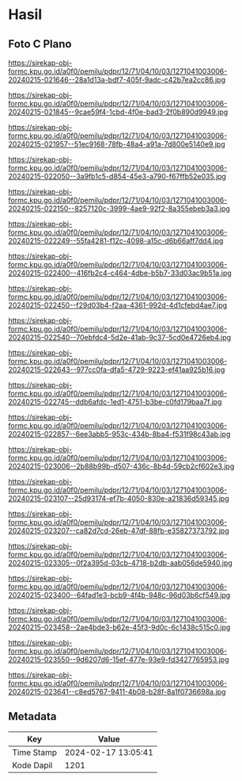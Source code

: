 # Hasil

## Foto C Plano

https://sirekap-obj-formc.kpu.go.id/a0f0/pemilu/pdpr/12/71/04/10/03/1271041003006-20240215-021646--28a1d13a-bdf7-405f-9adc-c42b7ea2cc86.jpg

https://sirekap-obj-formc.kpu.go.id/a0f0/pemilu/pdpr/12/71/04/10/03/1271041003006-20240215-021845--9cae59f4-1cbd-4f0e-bad3-2f0b890d9949.jpg

https://sirekap-obj-formc.kpu.go.id/a0f0/pemilu/pdpr/12/71/04/10/03/1271041003006-20240215-021957--51ec9168-78fb-48a4-a91a-7d800e5140e9.jpg

https://sirekap-obj-formc.kpu.go.id/a0f0/pemilu/pdpr/12/71/04/10/03/1271041003006-20240215-022050--3a9fb1c5-d854-45e3-a790-f67ffb52e035.jpg

https://sirekap-obj-formc.kpu.go.id/a0f0/pemilu/pdpr/12/71/04/10/03/1271041003006-20240215-022150--8257120c-3999-4ae9-92f2-8a355ebeb3a3.jpg

https://sirekap-obj-formc.kpu.go.id/a0f0/pemilu/pdpr/12/71/04/10/03/1271041003006-20240215-022249--55fa4281-f12c-4098-a15c-d6b66aff7dd4.jpg

https://sirekap-obj-formc.kpu.go.id/a0f0/pemilu/pdpr/12/71/04/10/03/1271041003006-20240215-022400--416fb2c4-c464-4dbe-b5b7-33d03ac9b51a.jpg

https://sirekap-obj-formc.kpu.go.id/a0f0/pemilu/pdpr/12/71/04/10/03/1271041003006-20240215-022450--f29d03b4-f2aa-4361-992d-4d1cfebd4ae7.jpg

https://sirekap-obj-formc.kpu.go.id/a0f0/pemilu/pdpr/12/71/04/10/03/1271041003006-20240215-022540--70ebfdc4-5d2e-41ab-9c37-5cd0e4726eb4.jpg

https://sirekap-obj-formc.kpu.go.id/a0f0/pemilu/pdpr/12/71/04/10/03/1271041003006-20240215-022643--977cc0fa-dfa5-4729-9223-ef41aa925b16.jpg

https://sirekap-obj-formc.kpu.go.id/a0f0/pemilu/pdpr/12/71/04/10/03/1271041003006-20240215-022745--ddb6afdc-1ed1-4751-b3be-c0fd179baa7f.jpg

https://sirekap-obj-formc.kpu.go.id/a0f0/pemilu/pdpr/12/71/04/10/03/1271041003006-20240215-022857--6ee3abb5-953c-434b-8ba4-f531f98c43ab.jpg

https://sirekap-obj-formc.kpu.go.id/a0f0/pemilu/pdpr/12/71/04/10/03/1271041003006-20240215-023006--2b88b99b-d507-436c-8b4d-59cb2cf602e3.jpg

https://sirekap-obj-formc.kpu.go.id/a0f0/pemilu/pdpr/12/71/04/10/03/1271041003006-20240215-023107--25d93174-ef7b-4050-830e-a21836d59345.jpg

https://sirekap-obj-formc.kpu.go.id/a0f0/pemilu/pdpr/12/71/04/10/03/1271041003006-20240215-023207--ca82d7cd-26eb-47df-88fb-e35827373792.jpg

https://sirekap-obj-formc.kpu.go.id/a0f0/pemilu/pdpr/12/71/04/10/03/1271041003006-20240215-023305--0f2a395d-03cb-4718-b2db-aab056de5940.jpg

https://sirekap-obj-formc.kpu.go.id/a0f0/pemilu/pdpr/12/71/04/10/03/1271041003006-20240215-023400--64fad1e3-bcb9-4f4b-948c-96d03b6cf549.jpg

https://sirekap-obj-formc.kpu.go.id/a0f0/pemilu/pdpr/12/71/04/10/03/1271041003006-20240215-023458--2ae4bde3-b62e-45f3-9d0c-6c1438c515c0.jpg

https://sirekap-obj-formc.kpu.go.id/a0f0/pemilu/pdpr/12/71/04/10/03/1271041003006-20240215-023550--9d6207d6-15ef-477e-93e9-fd3427765953.jpg

https://sirekap-obj-formc.kpu.go.id/a0f0/pemilu/pdpr/12/71/04/10/03/1271041003006-20240215-023641--c8ed5767-9411-4b08-b28f-8a1f0736698a.jpg


## Metadata

| Key        | Value               |
| ---------- | ------------------- |
| Time Stamp | 2024-02-17 13:05:41 |
| Kode Dapil | 1201                |



